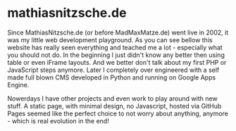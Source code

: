 # mathiasnitzsche.de

Since MathiasNitzsche.de (or before MadMaxMatze.de) went live in 2002, it was my little web development playground. As you can see bellow this website has really seen everything and teached me a lot - especially what you should not do. In the beginning I just didn't know any better then using table or even iFrame layouts. And we better don't talk about my first PHP or JavaScript steps anymore. Later I completely over engineered with a self made full blown CMS developed in Python and running on Google Apps Engine.

Nowerdays I have other projects and even work to play around with new stuff. A static page, with minimal design, no Javascript, hosted via GitHub Pages seemed like the perfect choice to not worry about anything, anymore - which is real evolution in the end!